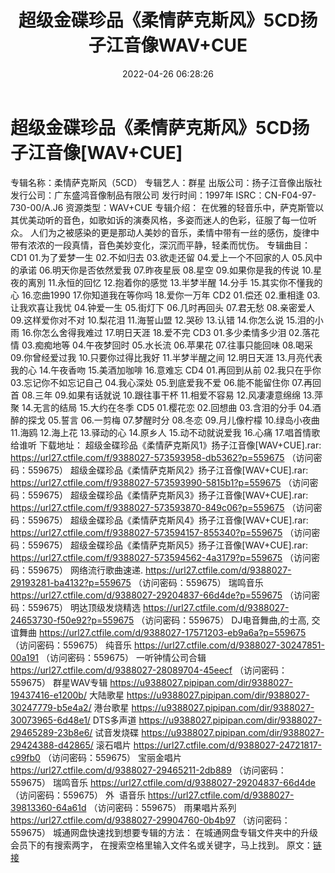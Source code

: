 ﻿---
title: 超级金碟珍品《柔情萨克斯风》5CD扬子江音像WAV+CUE
date: 2022-04-26 06:28:26
categories: 古典音乐、新世纪、纯音雅乐
tags: 纯音乐
---
# 超级金碟珍品《柔情萨克斯风》5CD扬子江音像[WAV+CUE]

专辑名称：柔情萨克斯风（5CD）
专辑艺人：群星
出版公司：扬子江音像出版社
发行公司：广东盛鸿音像制品有限公司
发行时间：1997年
ISRC：CN-F04-97-730-00/A.J6
资源类型：WAV+CUE
专辑介绍：
在优雅的轻音乐中，萨克斯管以其优美动听的音色，如歌如诉的演奏风格，多姿而迷人的色彩，征服了每一位听众。
人们为之被感染的更是那动人美妙的音乐，柔情中带有一丝的感伤，旋律中带有浓浓的一段真情，音色美妙变化，深沉而平静，轻柔而忧伤。
专辑曲目：
CD1
01.为了爱梦一生
02.不如归去
03.欲走还留
04.爱上一个不回家的人
05.风中的承诺
06.明天你是否依然爱我
07.昨夜星辰
08.星空
09.如果你是我的传说
10.星夜的离別
11.永恒的回忆
12.抱着你的感觉
13.半梦半醒
14.分手
15.其实你不懂我的心
16.恋曲1990
17.你知道我在等你吗
18.爱你一万年
CD2
01.偿还
02.重相逢
03.让我欢喜让我忧
04.钟爱一生
05.街灯下
06.几时再回头
07.君无愁
08.亲密爱人
09.这样爱你对不对
10.梨花泪
11.海誓山盟
12.哭砂
13.认错
14.你怎么说
15.泪的小雨
16.你怎么舍得我难过
17.明日天涯
18.爱不完
CD3
01.多少柔情多少泪
02.落花情
03.痴痴地等
04.午夜梦回时
05.水长流
06.苹果花
07.往事只能回味
08.喝采
09.你曾经爱过我
10.只要你过得比我好
11.半梦半醒之间
12.明日天涯
13.月亮代表我的心
14.午夜香吻
15.美酒加咖啡
16.意难忘
CD4
01.再回到从前
02.我只在乎你
03.忘记你不如忘记自己
04.我心深处
05.到底爱我不爱
06.能不能留住你
07.再回首
08.三年
09.如果有话就说
10.跟往事干杯
11.相爱不容易
12.风凄凄意绵绵
13.萍聚
14.无言的结局
15.大约在冬季
CD5
01.樱花恋
02.回想曲
03.含泪的分手
04.酒醉的探戈
05.誓言
06.一剪梅
07.梦醒时分
08.冬恋
09.月儿像柠檬
10.绿岛小夜曲
11.海鸥
12.海上花
13.驿动的心
14.原乡人
15.动不动就说爱我
16.心痛
17.唱首情歌给谁听
下载地址：
超级金碟珍品《柔情萨克斯风1》扬子江音像[WAV+CUE].rar: https://url27.ctfile.com/f/9388027-573593958-db5362?p=559675
（访问密码：559675）
超级金碟珍品《柔情萨克斯风2》扬子江音像[WAV+CUE].rar: https://url27.ctfile.com/f/9388027-573593990-5815b1?p=559675
（访问密码：559675）
超级金碟珍品《柔情萨克斯风3》扬子江音像[WAV+CUE].rar: https://url27.ctfile.com/f/9388027-573593870-849c06?p=559675
（访问密码：559675）
超级金碟珍品《柔情萨克斯风4》扬子江音像[WAV+CUE].rar: https://url27.ctfile.com/f/9388027-573594157-855340?p=559675
（访问密码：559675）
超级金碟珍品《柔情萨克斯风5》扬子江音像[WAV+CUE].rar: https://url27.ctfile.com/f/9388027-573594562-4a3179?p=559675
（访问密码：559675）
网络流行歌曲速递.
https://url27.ctfile.com/d/9388027-29193281-ba4132?p=559675
（访问密码：559675）
瑞鸣音乐
https://url27.ctfile.com/d/9388027-29204837-66d4de?p=559675
（访问密码：559675）
明达顶级发烧精选
https://url27.ctfile.com/d/9388027-24653730-f50e92?p=559675
（访问密码：559675）
DJ电音舞曲,的士高, 交谊舞曲
https://url27.ctfile.com/d/9388027-17571203-eb9a6a?p=559675
（访问密码：559675）
纯音乐
https://url27.ctfile.com/d/9388027-30247851-00a191
（访问密码：559675）
一听钟情公司合辑
https://url27.ctfile.com/d/9388027-28089704-45eecf
（访问密码：559675）
群星WAV专辑
https://u9388027.pipipan.com/dir/9388027-19437416-e1200b/
大陆歌星
https://u9388027.pipipan.com/dir/9388027-30247779-b5e4a2/
港台歌星
https://u9388027.pipipan.com/dir/9388027-30073965-6d48e1/
DTS多声道
https://u9388027.pipipan.com/dir/9388027-29465289-23b8e6/
试音发烧碟
https://u9388027.pipipan.com/dir/9388027-29424388-d42865/
滚石唱片
https://url27.ctfile.com/d/9388027-24721817-c99fb0
（访问密码：559675）
宝丽金唱片
https://url27.ctfile.com/d/9388027-29465211-2db889
（访问密码：559675）
瑞鸣音乐
https://url27.ctfile.com/d/9388027-29204837-66d4de
（访问密码：559675）
外  语音乐
https://url27.ctfile.com/d/9388027-39813360-64a61d
（访问密码：559675）
雨果唱片系列
https://url27.ctfile.com/d/9388027-29904760-0b4b97
（访问密码：559675）
城通网盘快速找到想要专辑的方法：
在城通网盘专辑文件夹中的升级会员下的有搜索两字，
在搜索空格里输入文件名或关键字，马上找到。
原文：[链接](https://blog.sina.com.cn/s/blog_1647c7e7601030wux.html)